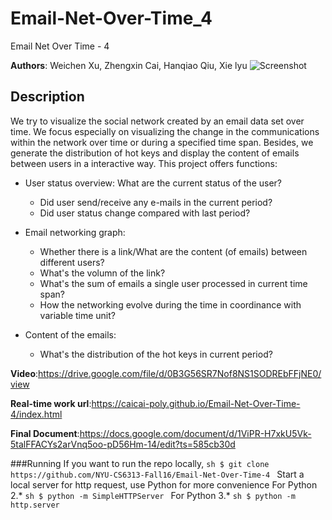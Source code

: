 # Email-Net-Over-Time_4
Email Net Over Time - 4

**Authors**: Weichen Xu, Zhengxin Cai, Hanqiao Qiu, Xie lyu
![Screenshot](https://github.com/WeichenXu/Email-Net-Over-Time-4/blob/master/screen_shot.png "Screenshot")
## Description
We try to visualize the social network created by an email data set over time. We focus especially on visualizing the change in the communications within the network over time or during a specified time span. Besides, we generate the distribution of hot keys and display the content of emails between users in a interactive way.
This project offers functions:
* User status overview: What are the current status of the user?
	* Did user send/receive any e-mails in the current period?
	* Did user status change compared with last period?

* Email networking graph:
	* Whether there is a link/What are the content (of emails) between different users?
	* What's the volumn of the link?
	* What's the sum of emails a single user processed in current time span?
	* How the networking evolve during the time in coordinance with variable time unit?

* Content of the emails:
	* What's the distribution of the hot keys in current period?

**Video**:https://drive.google.com/file/d/0B3G56SR7Nof8NS1SODREbFFjNE0/view

**Real-time work url**:https://caicai-poly.github.io/Email-Net-Over-Time-4/index.html

**Final Document**:https://docs.google.com/document/d/1ViPR-H7xkU5Vk-5talFFACYs2arVnq5oo-pD56Hm-14/edit?ts=585cb30d

###Running
If you want to run the repo locally,
	```sh
		$ git clone https://github.com/NYU-CS6313-Fall16/Email-Net-Over-Time-4
	```
Start a local server for http request, use Python for more convenience
For Python 2.*
	```sh
		$ python -m SimpleHTTPServer
	```
For Python 3.*
	```sh
		$ python -m http.server
	```

